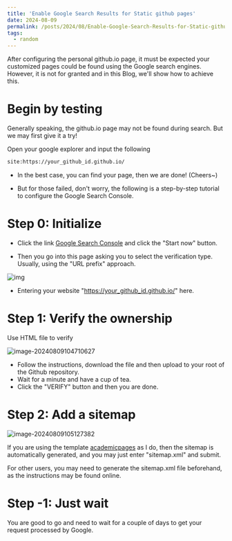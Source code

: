 ```yaml
---
title: 'Enable Google Search Results for Static github pages'
date: 2024-08-09
permalink: /posts/2024/08/Enable-Google-Search-Results-for-Static-github-pages/
tags:
  - random
---
```

After configuring the personal github.io page, it must be expected your customized  pages could be found using the Google search engines. However, it is not for granted and in this Blog, we'll show how to achieve this.


Begin by testing
======

Generally speaking, the github.io page may not be found during search. But we may first give it a try!



Open your google explorer and input the following 

```html
site:https://your_github_id.github.io/
```



* In the best case, you can find your page, then we are done! (Cheers~)



* But for those failed, don't worry, the following is a step-by-step tutorial to configure the Google Search Console.





Step 0:  Initialize
======



* Click the link [Google Search Console](https://search.google.com/search-console/about) and click the "Start now" button.



* Then you go into this page asking you to select the verification type. Usually, using the "URL prefix" approach.

![img](https://charlesqueen.github.io/resources/p14.png)

* Entering your website "https://your_github_id.github.io/" here. 



Step 1: Verify the ownership
======

Use HTML file to verify

![image-20240809104710627](C:\Users\IDEA\AppData\Roaming\Typora\typora-user-images\image-20240809104710627.png)

* Follow the instructions, download the file and then upload to your root of the Github repository.
* Wait for a minute and have a cup of tea.
* Click the "VERIFY" button and then you are done.



Step 2: Add a sitemap
======



![image-20240809105127382](C:\Users\IDEA\AppData\Roaming\Typora\typora-user-images\image-20240809105127382.png)



If you are using the template [academicpages](https://github.com/academicpages/academicpages.github.io) as I do, then the sitemap is automatically generated, and you may just enter "sitemap.xml" and submit.



For other users, you may need to generate the sitemap.xml file beforehand, as the instructions may be found online. 



Step -1: Just wait
======

You are good to go and need to wait for a couple of days to get your request processed by Google.

